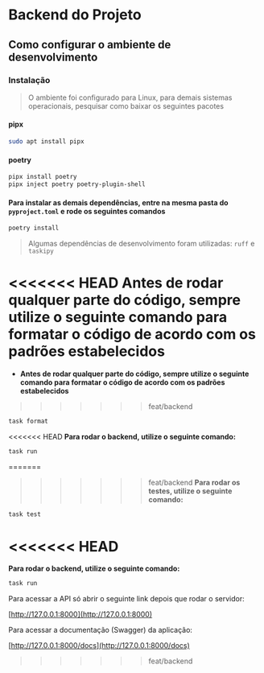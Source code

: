 # Backend do Projeto

## Como configurar o ambiente de desenvolvimento

### Instalação 

> O ambiente foi configurado para Linux, para demais sistemas operacionais, pesquisar como baixar os seguintes pacotes

#### pipx

```bash
sudo apt install pipx
```

#### poetry

```bash
pipx install poetry 
pipx inject poetry poetry-plugin-shell
```

#### Para instalar as demais dependências, entre na mesma pasta do `pyproject.toml` e rode os seguintes comandos

```bash
poetry install
```

> Algumas dependências de desenvolvimento foram utilizadas: `ruff` e `taskipy`

<<<<<<< HEAD
**Antes de rodar qualquer parte do código, sempre utilize o seguinte comando para formatar o código de acordo com os padrões estabelecidos**
=======
- **Antes de rodar qualquer parte do código, sempre utilize o seguinte comando para formatar o código de acordo com os padrões estabelecidos**
>>>>>>> feat/backend

```bash
task format
```

<<<<<<< HEAD
**Para rodar o backend, utilize o seguinte comando:**

```bash
task run
```

=======
>>>>>>> feat/backend
**Para rodar os testes, utilize o seguinte comando:**

```bash
task test
```

<<<<<<< HEAD
=======
**Para rodar o backend, utilize o seguinte comando:**

```bash
task run
```

Para acessar a API só abrir o seguinte link depois que rodar o servidor:

[http://127.0.0.1:8000](http://127.0.0.1:8000)

Para acessar a documentação (Swagger) da aplicação:

[http://127.0.0.1:8000/docs](http://127.0.0.1:8000/docs)
>>>>>>> feat/backend
